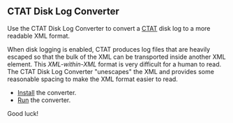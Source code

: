 ## CTAT Disk Log Converter

Use the CTAT Disk Log Converter to convert a [CTAT](http://ctat.pact.cs.cmu.edu/) disk log to a more readable XML format.

When disk logging is enabled, CTAT produces log files that are heavily escaped so that the 
bulk of the XML can be transported inside another XML element. This _XML-within-XML_ format is 
very difficult for a human to read. The CTAT Disk Log Converter "unescapes" the XML and provides 
some reasonable spacing to make the XML format easier to read. 

* [Install](install.html) the converter.
* [Run](run.html) the converter.

Good luck!
